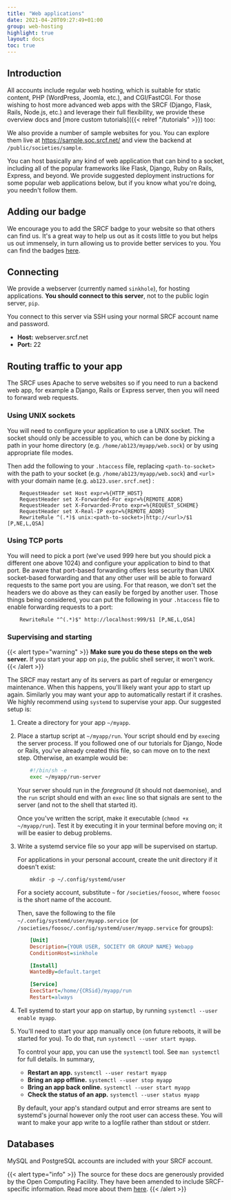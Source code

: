 ```yaml
---
title: "Web applications"
date: 2021-04-20T09:27:49+01:00
group: web-hosting
highlight: true
layout: docs
toc: true
---
```


## Introduction

All accounts include regular web hosting, which is suitable for
static content, PHP (WordPress, Joomla, etc.), and CGI/FastCGI. For
those wishing to host more advanced web apps with the SRCF (Django,
Flask, Rails, Node.js, etc.) and leverage their full flexibility, we
provide these overview docs and
[more custom tutorials]({{< relref "/tutorials" >}}) too:

We also provide a number of sample websites for you. You can explore
them live at <https://sample.soc.srcf.net/> and view the backend at
`/public/societies/sample`.

You can host basically any kind of web application that can bind to a
socket, including all of the popular frameworks like Flask, Django, Ruby on Rails, Express, and beyond. We provide suggested deployment instructions for some popular
web applications below, but if you know what you're doing, you needn't
follow them.

## Adding our badge

We encourage you to add the SRCF badge to your website so that
others can find us. It's a great way to help us out as it costs little
to you but helps us out immensely, in turn allowing us to provide better
services to you. You can find the badges
[here](https://srcf.net/publicity).

## Connecting

We provide a webserver (currently named `sinkhole`), for hosting
applications. **You should connect to this server**, not to the public
login server, `pip`.

You connect to this server via SSH using your normal SRCF account name
and password.

- **Host:** webserver.srcf.net
- **Port:** 22

## Routing traffic to your app

The SRCF uses Apache to serve websites so if you need to run a backend
web app, for example a Django, Rails or Express server, then you will
need to forward web requests.

### Using UNIX sockets

You will need to configure your application to use a UNIX socket. The
socket should only be accessible to you, which can be done by picking a
path in your home directory (e.g. `/home/ab123/myapp/web.sock`) or by
using appropriate file modes.

Then add the following to your `.htaccess` file, replacing
`<path-to-socket>` with the path to your socket (e.g.
`/home/ab123/myapp/web.sock`) and `<url>` with your domain name (e.g.
`ab123.user.srcf.net`) :

```ApacheConf
    RequestHeader set Host expr=%{HTTP_HOST}
    RequestHeader set X-Forwarded-For expr=%{REMOTE_ADDR}
    RequestHeader set X-Forwarded-Proto expr=%{REQUEST_SCHEME}
    RequestHeader set X-Real-IP expr=%{REMOTE_ADDR}
    RewriteRule ^(.*)$ unix:<path-to-socket>|http://<url>/$1 [P,NE,L,QSA]
```

### Using TCP ports

You will need to pick a port (we've used 999 here but you should pick a
different one above 1024) and configure your application to bind to that
port. Be aware that port-based forwarding offers less security than UNIX
socket-based forwarding and that any other user will be able to forward
requests to the same port you are using. For that reason, we don't set
the headers we do above as they can easily be forged by another user.
Those things being considered, you can put the following in your
`.htaccess` file to enable forwarding requests to a port:

```ApacheConf
    RewriteRule "^(.*)$" http://localhost:999/$1 [P,NE,L,QSA]
```

### Supervising and starting

{{< alert type="warning" >}}
**Make sure you do these steps on the web server.** If you start your
app on `pip`, the public shell server, it won't work.
{{< /alert >}}

The SRCF may restart any of its servers as part of regular or emergency
maintenance. When this happens, you'll likely want your app to start up
again. Similarly you may want your app to automatically restart if it
crashes. We highly recommend using `systemd` to supervise your app. Our
suggested setup is:

1. Create a directory for your app `~/myapp`.
2. Place a startup script at `~/myapp/run`. Your script should end by
    `exec`ing the server process. If you followed one of our tutorials
    for Django, Node or Rails, you've already created this file, so can
    move on to the next step. Otherwise, an example would be:

    ```bash
        #!/bin/sh -e
        exec ~/myapp/run-server
    ```

    Your server should run in the *foreground* (it should not
    daemonise), and the `run` script should end with an `exec` line so
    that signals are sent to the server (and not to the shell that
    started it).

    Once you've written the script, make it executable
    (`chmod +x ~/myapp/run`). Test it by executing it in your terminal
    before moving on; it will be easier to debug problems.

3. Write a systemd service file so your app will be supervised on
    startup.

    For applications in your personal account, create the unit directory
    if it doesn't exist:

    ```
        mkdir -p ~/.config/systemd/user
    ```

    For a society account, substitute `~` for `/societies/foosoc`, where
    `foosoc` is the short name of the account.

    Then, save the following to the file
    `~/.config/systemd/user/myapp.service` (or
    `/societies/foosoc/.config/systemd/user/myapp.service` for groups):

    ```ini
        [Unit]
        Description={YOUR USER, SOCIETY OR GROUP NAME} Webapp
        ConditionHost=sinkhole

        [Install]
        WantedBy=default.target

        [Service]
        ExecStart=/home/{CRSid}/myapp/run
        Restart=always
    ```

4. Tell systemd to start your app on startup, by running
    `systemctl --user enable myapp`.
5. You'll need to start your app manually once (on future reboots, it
    will be started for you). To do that, run
    `systemctl --user start myapp`.

    To control your app, you can use the `systemctl` tool. See
    `man systemctl` for full details. In summary,

    - **Restart an app.** `systemctl --user restart myapp`
    - **Bring an app offline.** `systemctl --user stop myapp`
    - **Bring an app back online.** `systemctl --user start myapp`
    - **Check the status of an app.** `systemctl --user status myapp`

    By default, your app's standard output and error streams are sent
    to systemd's journal however only the root user can access these.
    You will want to make your app write to a logfile rather than stdout
    or stderr.

## Databases

MySQL and PostgreSQL accounts are included with your SRCF account.

{{< alert type="info" >}}
The source for these docs are generously provided by the Open Computing
Facility. They have been amended to include SRCF-specific information.
Read more about them [here](https://www.ocf.berkeley.edu).
{{< /alert >}}
